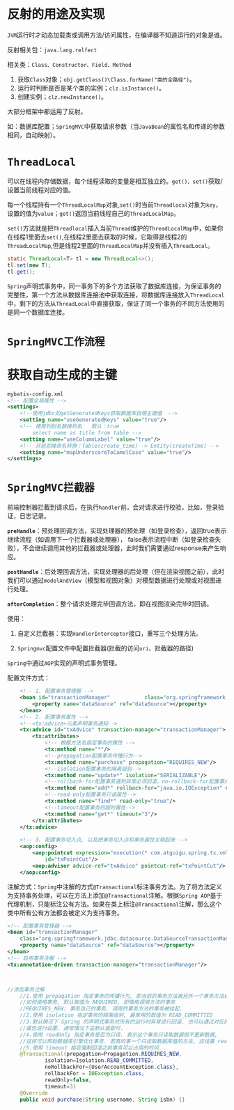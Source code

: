 # 反射的用途及实现

`JVM`运行时才动态加载类或调用方法/访问属性，在编译器不知道运行的对象是谁。

反射相关包：`java.lang.relfect`

相关类：`Class、Constructor、Field、Method`

1. 获取`Class`对象；`obj.getClass()\Class.forName("类的全路径")`。
2. 运行时判断是否是某个类的实例；`clz.isInstance()`。
3. 创建实例；`clz.newInstance()`。

大部分框架中都运用了反射。

如：数据库配置；`SpringMVC`中获取请求参数（当`JavaBean`的属性名和传递的参数相同，自动映射）。

# `ThreadLocal`

可以在线程内存储数据，每个线程读取的变量是相互独立的。`get()、set()`获取/设置当前线程对应的值。

每一个线程持有一个`ThreadLocalMap`对象,`set()`时当前`Threadlocal`对象为`key`，设置的值为`value`；`get()`返回当前线程自己的`ThreadLocalMap`。

`set()`方法就是把`Threadlocal`插入当前`Thread`维护的`ThreadLocalMap`中，如果你在线程1里面去`set()`,在线程2里面去获取的时候，它取得是线程2的`ThreadLocalMap`,但是线程2里面的`ThreadLocalMap`并没有插入`ThreadLocal`。

```java
static ThreadLocal<T> tl = new ThreadLocal<>();
tl.set(new T);
tl.get();
```

`Spring`声明式事务中，同一事务下的多个方法获取了数据库连接，为保证事务的完整性，第一个方法从数据库连接池中获取连接，将数据库连接放入`ThreadLocal`中，剩下的方法从`ThreadLocal`中直接获取，保证了同一个事务的不同方法使用的是同一个数据库连接。



# `SpringMVC工作流程`

# 获取自动生成的主键

```xml
mybatis-config.xml
<!-- 配置全局属性 -->
<settings>
    <!--使用jdbc的getGeneratedKeys获取数据库自增主键值  -->
    <setting name="useGeneratedKeys" value="true"/>
    <!-- 使用列别名替换列名   默认：true
        select name as title from table -->
    <setting name="useColumnLabel" value="true"/>
    <!-- 开启驼峰命名转换：Table(create_time) -> Entity(createTime) -->
    <setting name="mapUnderscoreToCamelCase" value="true"/>
</settings>
```

# `SpringMVC拦截器`

前端控制器拦截到请求后，在执行`handler`前，会对请求进行校验，比如，登录验证，日志记录。

**`preHandle`**：预处理回调方法，实现处理器的预处理（如登录检查），返回true表示继续流程（如调用下一个拦截器或处理器）， false表示流程中断（如登录检查失败），不会继续调用其他的拦截器或处理器，此时我们需要通过response来产生响应。

**`postHandle`**：后处理回调方法，实现处理器的后处理（但在渲染视图之前），此时我们可以通过`modelAndView`（模型和视图对象）对模型数据进行处理或对视图进行处理。

**`afterCompletion`**：整个请求处理完毕回调方法，即在视图渲染完毕时回调。

使用：

1. 自定义拦截器：实现`HandlerInterceptor`接口，重写三个处理方法。

2. `Springmvc`配置文件中配置拦截器(拦截的访问`uri`、拦截器的路径)

`Spring`中通过`AOP`实现的声明式事务管理。

配置文件方式：

```xml
	<!-- 1. 配置事务管理器 -->
	<bean id="transactionManager" 			class="org.springframework.jdbc.datasource.DataSourceTransactionManager">
		<property name="dataSource" ref="dataSource"></property>
	</bean>
	<!-- 2. 配置事务属性 -->
	<!--<tx:advice>元素声明事务通知-->
	<tx:advice id="txAdvice" transaction-manager="transactionManager">
		<tx:attributes>
			<!-- 根据方法名指定事务的属性 -->
			<tx:method name="*"/>
			<!--propagation配置事务传播行为-->
			<tx:method name="purchase" propagation="REQUIRES_NEW"/>
			<!--isolation配置事务的隔离级别-->
			<tx:method name="update*" isolation="SERIALIZABLE"/>
			<!--rollback-for配置事务遇到异常必须回滚，no-rollback-for配置事务遇到异常必须不能回滚-->
			<tx:method name="add*" rollback-for="java.io.IOException" no-rollback-for="com.dmsd.spring.tx.BookStockException"/>
			<!--read-only配置事务只读属性-->
			<tx:method name="find*" read-only="true"/>
			<!--timeout配置事务的超时属性-->
			<tx:method name="get*" timeout="3"/>
		</tx:attributes>
	</tx:advice>
	
	<!-- 3. 配置事务切入点, 以及把事务切入点和事务属性关联起来 -->
	<aop:config>
		<aop:pointcut expression="execution(* com.atguigu.spring.tx.xml.service.*.*(..))" 
			id="txPointCut"/>
		<aop:advisor advice-ref="txAdvice" pointcut-ref="txPointCut"/>	
	</aop:config>
```

注解方式：`Spring`中注解的方式`@Transactional`标注事务方法。为了将方法定义为支持事务处理，可以在方法上添加`@Transactional`注解。根据`Spring AOP`基于代理机制，只能标注公有方法。如果在类上标注`@Transactional`注解，那么这个类中所有公有方法都会被定义为支持事务。

```xml
<!-- 配置事务管理器 -->
<bean id="transactionManager" 
	class="org.springframework.jdbc.datasource.DataSourceTransactionManager">
	<property name="dataSource" ref="dataSource"></property>
</bean>
<!-- 启用事务注解 -->
<tx:annotation-driven transaction-manager="transactionManager"/>
```

```JAVA


//添加事务注解
	//1.使用 propagation 指定事务的传播行为, 即当前的事务方法被另外一个事务方法调用时
	//如何使用事务, 默认取值为 REQUIRED, 即使用调用方法的事务
	//REQUIRES_NEW: 事务自己的事务, 调用的事务方法的事务被挂起. 
	//2.使用 isolation 指定事务的隔离级别, 最常用的取值为 READ_COMMITTED
	//3.默认情况下 Spring 的声明式事务对所有的运行时异常进行回滚. 也可以通过对应的
	//属性进行设置. 通常情况下去默认值即可. 
	//4.使用 readOnly 指定事务是否为只读. 表示这个事务只读取数据但不更新数据, 
	//这样可以帮助数据库引擎优化事务. 若真的事一个只读取数据库值的方法, 应设置 readOnly=true
	//5.使用 timeout 指定强制回滚之前事务可以占用的时间.
	@Transactional(propagation=Propagation.REQUIRES_NEW,
			isolation=Isolation.READ_COMMITTED,
			noRollbackFor={UserAccountException.class},
			rollbackFor = IOException.class,
			readOnly=false,
			timeout=3)
	@Override
	public void purchase(String username, String isbn) {}
```



